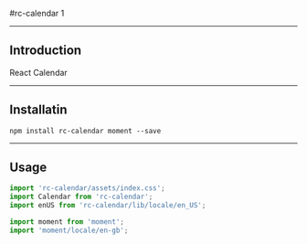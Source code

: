 #rc-calendar 1

---

## Introduction

React Calendar

---

## Installatin

`npm install rc-calendar moment --save`

---

## Usage

```js
import 'rc-calendar/assets/index.css';
import Calendar from 'rc-calendar';
import enUS from 'rc-calendar/lib/locale/en_US';

import moment from 'moment';
import 'moment/locale/en-gb';
```